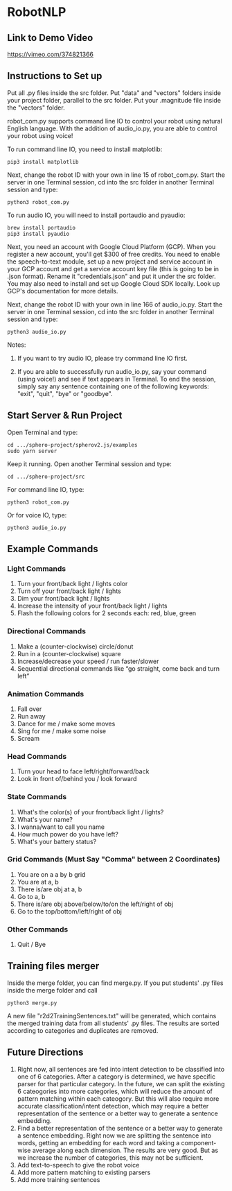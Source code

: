# RobotNLP

## Link to Demo Video
https://vimeo.com/374821366

## Instructions to Set up

Put all .py files inside the src folder. Put "data" and "vectors" folders inside your project folder, parallel to the src folder. Put your .magnitude file inside the "vectors" folder.

robot_com.py supports command line IO to control your robot using natural English language. With the addition of audio_io.py, you are able to control your robot using voice!

To run command line IO, you need to install matplotlib:
```
pip3 install matplotlib
```

Next, change the robot ID with your own in line 15 of robot_com.py. Start the server in one Terminal session, cd into the src folder in another Terminal session and type:
```
python3 robot_com.py
```

To run audio IO, you will need to install portaudio and pyaudio:
```
brew install portaudio
pip3 install pyaudio
```

Next, you need an account with Google Cloud Platform (GCP). When you register a new account, you'll get $300 of free credits. You need to enable the speech-to-text module, set up a new project and service account in your GCP account and get a service account key file (this is going to be in .json format). Rename it "credentials.json" and put it under the src folder. You may also need to install and set up Google Cloud SDK locally. Look up GCP's documentation for more details.

Next, change the robot ID with your own in line 166 of audio_io.py. Start the server in one Terminal session, cd into the src folder in another Terminal session and type:
```
python3 audio_io.py
```

Notes:
1. If you want to try audio IO, please try command line IO first.

2. If you are able to successfully run audio_io.py, say your command (using voice!) and see if text appears in Terminal. To end the session, simply say any sentence containing one of the following keywords: "exit", "quit", "bye" or "goodbye".

## Start Server & Run Project

Open Terminal and type:
```
cd .../sphero-project/spherov2.js/examples
sudo yarn server
```

Keep it running. Open another Terminal session and type:
```
cd .../sphero-project/src
```

For command line IO, type:
```
python3 robot_com.py
```

Or for voice IO, type:
```
python3 audio_io.py
```

## Example Commands
### Light Commands
1. Turn your front/back light / lights color
2. Turn off your front/back light / lights
3. Dim your front/back light / lights
4. Increase the intensity of your front/back light / lights
5. Flash the following colors for 2 seconds each: red, blue, green
### Directional Commands
1. Make a (counter-clockwise) circle/donut
2. Run in a (counter-clockwise) square
3. Increase/decrease your speed / run faster/slower
4. Sequential directional commands like “go straight, come back and turn left”
### Animation Commands
1. Fall over
2. Run away
3. Dance for me / make some moves
4. Sing for me / make some noise
5. Scream
### Head Commands
1. Turn your head to face left/right/forward/back
2. Look in front of/behind you / look forward
### State Commands
1. What's the color(s) of your front/back light / lights?
2. What's your name?
3. I wanna/want to call you name
4. How much power do you have left?
5. What's your battery status?
### Grid Commands (Must Say "Comma" between 2 Coordinates)
1. You are on a a by b grid
2. You are at a, b
3. There is/are obj at a, b
4. Go to a, b
5. There is/are obj above/below/to/on the left/right of obj
6. Go to the top/bottom/left/right of obj
### Other Commands
1. Quit / Bye

## Training files merger
Inside the merge folder, you can find merge.py. If you put students' .py files inside the merge folder and call
```
python3 merge.py
```
A new file "r2d2TrainingSentences.txt" will be generated, which contains the merged training data from all students' .py files. The results are sorted according to categories and duplicates are removed.

## Future Directions
1. Right now, all sentences are fed into intent detection to be classified into one of 6 categories. After a category is determined, we have specific parser for that particular category. In the future, we can split the existing 6 cateogories into more categories, which will reduce the amount of pattern matching within each cateogory. But this will also require more accurate classification/intent detection, which may require a better representation of the sentence or a better way to generate a sentence embedding.
2. Find a better representation of the sentence or a better way to generate a sentence embedding. Right now we are splitting the sentence into words, getting an embedding for each word and taking a component-wise average along each dimension. The results are very good. But as we increase the number of categories, this may not be sufficient.
3. Add text-to-speech to give the robot voice
4. Add more pattern matching to existing parsers
5. Add more training sentences
